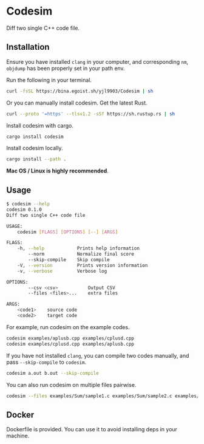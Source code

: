 # Codesim

Diff two single C++ code file.

## Installation

Ensure you have installed `clang` in your computer, and corresponding `nm`, `objdump` has been properly set in your path env.

Run the following in your terminal.

```bash
curl -fsSL https://bina.egoist.sh/yjl9903/Codesim | sh
```

Or you can manually install codesim. Get the latest Rust.

```bash
curl --proto '=https' --tlsv1.2 -sSf https://sh.rustup.rs | sh
```

Install codesim with cargo.

```bash
cargo install codesim
```

Install codesim locally.

```bash
cargo install --path .
```

**Mac OS / Linux is highly recommended**.

## Usage

```bash
$ codesim --help
codesim 0.1.0
Diff two single C++ code file

USAGE:
    codesim [FLAGS] [OPTIONS] [--] [ARGS]

FLAGS:
    -h, --help            Prints help information
        --norm            Normalize final score
        --skip-compile    Skip compile
    -V, --version         Prints version information
    -v, --verbose         Verbose log

OPTIONS:
        --csv <csv>           Output CSV
        --files <files>...    extra files

ARGS:
    <code1>    source code
    <code2>    target code
```

For example, run codesim on the example codes.

```bash
codesim examples/aplusb.cpp examples/cplusd.cpp
codesim examples/cplusd.cpp examples/aplusb.cpp
```

If you have not installed `clang`, you can compile two codes manually, and pass `--skip-compile` to `codesim`.

```bash
codesim a.out b.out --skip-compile
```

You can also run codesim on multiple files pairwise.

```bash
codesim --files examples/Sum/sample1.c examples/Sum/sample2.c examples/Sum/sample3.c
```

## Docker

Dockerfile is provided. You can use it to avoid installing deps in your machine.
